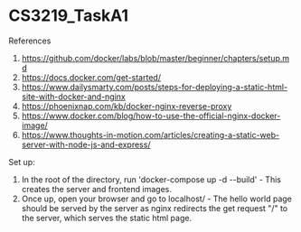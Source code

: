# CS3219_TaskA1

References
1. https://github.com/docker/labs/blob/master/beginner/chapters/setup.md
2. https://docs.docker.com/get-started/
3. https://www.dailysmarty.com/posts/steps-for-deploying-a-static-html-site-with-docker-and-nginx
4. https://phoenixnap.com/kb/docker-nginx-reverse-proxy
5. https://www.docker.com/blog/how-to-use-the-official-nginx-docker-image/
6. https://www.thoughts-in-motion.com/articles/creating-a-static-web-server-with-node-js-and-express/

Set up:
1. In the root of the directory, run 'docker-compose up -d --build' - This creates the server and frontend images.
2. Once up, open your browser and go to localhost/ - The hello world page should be served by the server as nginx redirects the get request "/" to the server, which serves the static html page.
